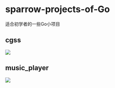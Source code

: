 # sparrow-projects-of-Go
适合初学者的一些Go小项目

## cgss
![](https://github.com/jiangtaohe/sparrow-projects-of-Go/blob/master/cgss/%E6%9E%B6%E6%9E%84.jpg)

## music_player
![](https://github.com/jiangtaohe/sparrow-projects-of-Go/blob/master/music_player/mplayer.JPG)
